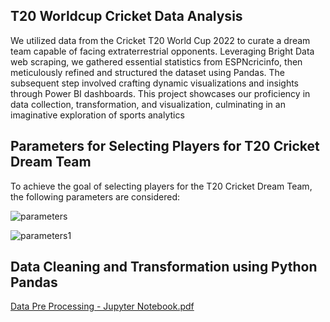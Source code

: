## T20 Worldcup Cricket Data Analysis

We utilized data from the Cricket T20 World Cup 2022 to curate a dream team capable of facing extraterrestrial opponents. Leveraging Bright Data web scraping, we gathered
essential statistics from ESPNcricinfo, then meticulously refined and structured the dataset using Pandas. The subsequent step involved crafting dynamic visualizations and
insights through Power BI dashboards. This project showcases our proficiency in data collection, transformation, and visualization, culminating in an imaginative exploration
of sports analytics


## Parameters for Selecting Players for T20 Cricket Dream Team
To achieve the goal of selecting players for the T20 Cricket Dream Team, the following parameters are considered:

![parameters](https://github.com/MounaPenjarla/T20_Cricket/assets/163459753/1b64a713-7eb9-4553-a651-fababa432701)


![parameters1](https://github.com/MounaPenjarla/T20_Cricket/assets/163459753/07ded576-30df-4e4d-92b9-b87810058a20)

## Data Cleaning and Transformation using Python Pandas

  [Data Pre Processing - Jupyter Notebook.pdf](https://github.com/MounaPenjarla/T20_Cricket/files/14779651/Data.Pre.Processing.-.Jupyter.Notebook.pdf)


